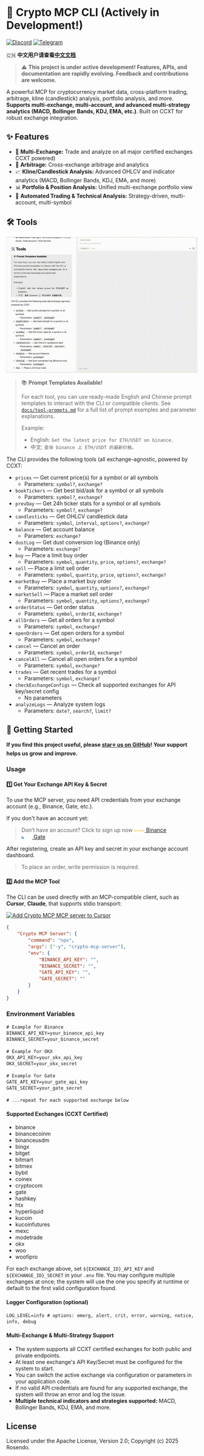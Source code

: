 # 🚧 Crypto MCP CLI (Actively in Development!)

[![Discord](https://img.shields.io/badge/Discord-Join%20Us-5865F2?logo=discord&logoColor=white)](https://discord.gg/mJ8cdaJ5rg) [![Telegram](https://img.shields.io/badge/Telegram-Join%20Us-229ED9?logo=telegram&logoColor=white)](https://t.me/crypto_mcp)

🇨🇳 **中文用户请查看[中文文档](./docs/README.zh-CN.md)**

> ⚠️ **This project is under active development! Features, APIs, and documentation are rapidly evolving. Feedback and contributions are welcome.**

A powerful MCP for cryptocurrency market data, cross-platform trading, arbitrage, kline (candlestick) analysis, portfolio analysis, and more. **Supports multi-exchange, multi-account, and advanced multi-strategy analytics (MACD, Bollinger Bands, KDJ, EMA, etc.)**. Built on CCXT for robust exchange integration.

## ✨ Features

-   🏦 **Multi-Exchange:** Trade and analyze on all major certified exchanges CCXT powered)
-   🔄 **Arbitrage:** Cross-exchange arbitrage and analytics
-   📈 **Kline/Candlestick Analysis:** Advanced OHLCV and indicator analytics (MACD, Bollinger Bands, KDJ, EMA, and more)
-   📊 **Portfolio & Position Analysis:** Unified multi-exchange portfolio view
-   🤖 **Automated Trading & Technical Analysis:** Strategy-driven, multi-account, multi-symbol

## 🛠️ Tools

![prompts usage](docs/usage.gif)

> 📚 **Prompt Templates Available!**
>
> For each tool, you can use ready-made English and Chinese prompt templates to interact with the CLI or compatible clients. See [`docs/tool-prompts.md`](./docs/tool-prompts.md) for a full list of prompt examples and parameter explanations.
>
> Example:
>
> -   English: `Get the latest price for ETH/USDT on binance.`
> -   中文: `查询 binance 上 ETH/USDT 的最新价格。`

The CLI provides the following tools (all exchange-agnostic, powered by CCXT:

-   `prices` — Get current price(s) for a symbol or all symbols
    -   Parameters: `symbol?`, `exchange?`
-   `bookTickers` — Get best bid/ask for a symbol or all symbols
    -   Parameters: `symbol?`, `exchange?`
-   `prevDay` — Get 24h ticker stats for a symbol or all symbols
    -   Parameters: `symbol?`, `exchange?`
-   `candlesticks` — Get OHLCV candlestick data
    -   Parameters: `symbol`, `interval`, `options?`, `exchange?`
-   `balance` — Get account balance
    -   Parameters: `exchange?`
-   `dustLog` — Get dust conversion log (Binance only)
    -   Parameters: `exchange?`
-   `buy` — Place a limit buy order
    -   Parameters: `symbol`, `quantity`, `price`, `options?`, `exchange?`
-   `sell` — Place a limit sell order
    -   Parameters: `symbol`, `quantity`, `price`, `options?`, `exchange?`
-   `marketBuy` — Place a market buy order
    -   Parameters: `symbol`, `quantity`, `options?`, `exchange?`
-   `marketSell` — Place a market sell order
    -   Parameters: `symbol`, `quantity`, `options?`, `exchange?`
-   `orderStatus` — Get order status
    -   Parameters: `symbol`, `orderId`, `exchange?`
-   `allOrders` — Get all orders for a symbol
    -   Parameters: `symbol`, `exchange?`
-   `openOrders` — Get open orders for a symbol
    -   Parameters: `symbol`, `exchange?`
-   `cancel` — Cancel an order
    -   Parameters: `symbol`, `orderId`, `exchange?`
-   `cancelAll` — Cancel all open orders for a symbol
    -   Parameters: `symbol`, `exchange?`
-   `trades` — Get recent trades for a symbol
    -   Parameters: `symbol`, `exchange?`
-   `checkExchangeConfigs` — Check all supported exchanges for API key/secret config
    -   No parameters
-   `analyzeLogs` — Analyze system logs
    -   Parameters: `date?`, `search?`, `limit?`

## 🚀 Getting Started

**If you find this project useful, please [star⭐️ us on GitHub](https://github.com/rosendolu/crypto-mcp-server)! Your support helps us grow and improve.**

### Usage

#### 1️⃣ Get Your Exchange API Key & Secret

To use the MCP server, you need API credentials from your exchange account (e.g., Binance, Gate, etc.).

If you don't have an account yet:

> Don’t have an account? Click to sign up now
> [<img src="docs/icons/binance.png" alt="Binance" width="28" style="vertical-align:middle;background:#000"/> Binance](https://www.marketwebb.net/activity/referral-entry/CPA?ref=CPA_00568KAJ11)  
> [<img src="docs/icons/gate.png" alt="Gate" width="28" style="vertical-align:middle;background:#000;"/> Gate](https://www.gateweb.space/signup/AVFAVws?ref_type=103)

After registering, create an API key and secret in your exchange account dashboard.

> To place an order, write permission is required.

#### 2️⃣ Add the MCP Tool

The CLI can be used directly with an MCP-compatible client, such as **Cursor**, **Claude**, that supports stdio transport:

<a href="https://cursor.com/install-mcp?name=Crypto%20MCP&config=eyJjb21tYW5kIjoibnB4IC15IGNyeXB0by1tY3AiLCJlbnYiOnsiTE9HX0xFVkVMIjoiZGVidWciLCJCSU5BTkNFX0FQSV9LRVkiOiIiLCJCSU5BTkNFX1NFQ1JFVCI6IiIsIkdBVEVfQVBJX0tFWSI6IiIsIkdBVEVfU0VDUkVUIjoiIn19"><img src="https://cursor.com/deeplink/mcp-install-dark.svg" alt="Add Crypto MCP MCP server to Cursor" height="32" /></a>

```json
{
    "Crypto MCP Server": {
        "command": "npx",
        "args": ["-y", "crypto-mcp-server"],
        "env": {
            "BINANCE_API_KEY": "",
            "BINANCE_SECRET": "",
            "GATE_API_KEY": "",
            "GATE_SECRET": ""
        }
    }
}
```

### Environment Variables

```
# Example for Binance
BINANCE_API_KEY=your_binance_api_key
BINANCE_SECRET=your_binance_secret

# Example for OKX
OKX_API_KEY=your_okx_api_key
OKX_SECRET=your_okx_secret

# Example for Gate
GATE_API_KEY=your_gate_api_key
GATE_SECRET=your_gate_secret

# ...repeat for each supported exchange below
```

#### Supported Exchanges (CCXT Certified)

-   binance
-   binancecoinm
-   binanceusdm
-   bingx
-   bitget
-   bitmart
-   bitmex
-   bybit
-   coinex
-   cryptocom
-   gate
-   hashkey
-   htx
-   hyperliquid
-   kucoin
-   kucoinfutures
-   mexc
-   modetrade
-   okx
-   woo
-   woofipro

For each exchange above, set `${EXCHANGE_ID}_API_KEY` and `${EXCHANGE_ID}_SECRET` in your `.env` file. You may configure multiple exchanges at once; the system will use the one you specify at runtime or default to the first valid configuration found.

#### Logger Configuration (optional)

```
LOG_LEVEL=info # options: emerg, alert, crit, error, warning, notice, info, debug
```

#### Multi-Exchange & Multi-Strategy Support

-   The system supports all CCXT certified exchanges for both public and private endpoints.
-   At least one exchange's API Key/Secret must be configured for the system to start.
-   You can switch the active exchange via configuration or parameters in your application code.
-   If no valid API credentials are found for any supported exchange, the system will throw an error and log the issue.
-   **Multiple technical indicators and strategies supported:** MACD, Bollinger Bands, KDJ, EMA, and more.

## License

Licensed under the Apache License, Version 2.0;
Copyright (c) 2025 Rosendo.
